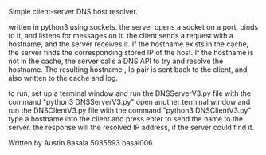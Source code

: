 Simple client-server DNS host resolver.

written in python3 using sockets. the server opens a socket on a port, binds to it,
and listens for messages on it. the client sends a request with a hostname, and the server receives it.
If the hostname exists in the cache, the server finds the corresponding stored IP of the host.
If the hostname is not in the cache, the server calls a DNS API to try and resolve the hostname.
The resulting hostname , Ip pair is sent back to the client, and also written to the cache and log.

to run, set up a terminal window and run the DNSServerV3.py file with the command "python3 DNSServerV3.py"
open another terminal window and run the  DNSClientV3.py file with the command "python3 DNSClientV3.py"
type a hostname into the client and press enter to send the name to the server.
the response will the resolved IP address, if the server could find it.

Written by Austin Basala 5035593 basal006
